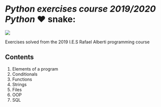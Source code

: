 # <em> Python exercises course 2019/2020 Python </em> :heart: snake:

 <img src = "https://dyclassroom.com/image/topic/python/logo.png">
 
 Exercises solved from the 2019 I.E.S Rafael Alberti programming course

 
## Contents
1. Elements of a program
2. Conditionals
3. Functions
4. Strings
5. Files
6. OOP
7. SQL

